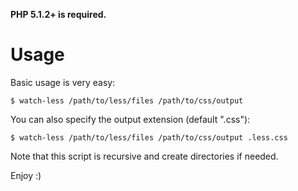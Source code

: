 **PHP 5.1.2+ is required.**

# Usage

Basic usage is very easy:

    $ watch-less /path/to/less/files /path/to/css/output

You can also specify the output extension (default ".css"):

    $ watch-less /path/to/less/files /path/to/css/output .less.css

Note that this script is recursive and create directories if needed.

Enjoy :)
